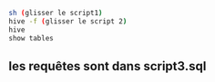 ```sh
sh (glisser le script1)
hive -f (glisser le script 2)
hive
show tables
 ```

## les requêtes sont dans script3.sql 
